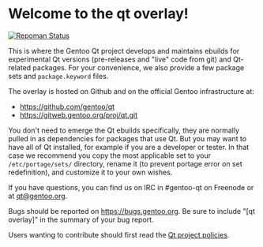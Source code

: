 # Welcome to the qt overlay!

[![Repoman Status](https://travis-ci.org/gentoo/qt.png)](https://travis-ci.org/gentoo/qt)

This is where the Gentoo Qt project develops and maintains ebuilds for
experimental Qt versions (pre-releases and "live" code from git) and
Qt-related packages. For your convenience, we also provide a few package
sets and `package.keyword` files.

The overlay is hosted on Github and on the official Gentoo infrastructure at:

- https://github.com/gentoo/qt
- https://gitweb.gentoo.org/proj/qt.git

You don't need to emerge the Qt ebuilds specifically, they are normally pulled
in as dependencies for packages that use Qt. But you may want to have all of
Qt installed, for example if you are a developer or tester. In that case we
recommend you copy the most applicable set to your `/etc/portage/sets/`
directory, rename it (to prevent portage error on set redefinition), and
customize it to your own wishes.

If you have questions, you can find us on IRC in #gentoo-qt on Freenode or at
[qt@gentoo.org](mailto:qt@gentoo.org).

Bugs should be reported on https://bugs.gentoo.org. Be sure to include
"[qt overlay]" in the summary of your bug report.

Users wanting to contribute should first read the
[Qt project policies](https://wiki.gentoo.org/wiki/Project:Qt/Policies).
